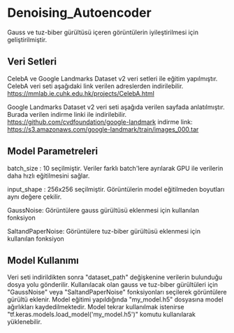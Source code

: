 # Denoising_Autoencoder

Gauss ve tuz-biber gürültüsü içeren görüntülerin iyileştirilmesi için geliştirilmiştir.

## Veri Setleri

CelebA ve Google Landmarks Dataset v2 veri setleri ile eğitim yapılmıştır.
CelebA veri seti aşağıdaki link verilen adreslerden indirilebilir.
    https://mmlab.ie.cuhk.edu.hk/projects/CelebA.html

Google Landmarks Dataset v2 veri seti aşağıda verilen sayfada anlatılmıştır. Burada verilen indirme linki ile indirilebilir.
   https://github.com/cvdfoundation/google-landmark
indirme link:  https://s3.amazonaws.com/google-landmark/train/images_000.tar

## Model Parametreleri

batch_size : 10 seçilmiştir. Veriler farklı batch'lere ayrılarak GPU ile verilerin daha hızlı eğitilmesini sağlar.

input_shape : 256x256 seçilmiştir. Görüntülerin model eğitilmeden boyutları aynı değere çekilir.

GaussNoise: Görüntülere gauss gürültüsü eklenmesi için kullanılan fonksiyon

SaltandPaperNoise: Görüntülere tuz-biber gürültüsü eklenmesi için kullanılan fonksiyon

## Model Kullanımı

Veri seti indirildikten sonra "dataset_path" değişkenine verilerin bulunduğu dosya yolu gönderilir.
Kullanılacak olan gauss ve tuz-biber gürültüleri için "GaussNoise" veya "SaltandPaperNoise" fonksiyonları seçilerek görüntülere gürültü eklenir.
Model eğitimi yapıldığında "my_model.h5" dosyasına model ağırlıkları kaydedilmektedir. 
Model tekrar kullanılmak istenirse "tf.keras.models.load_model('my_model.h5')" komutu kullanılarak yüklenebilir.
